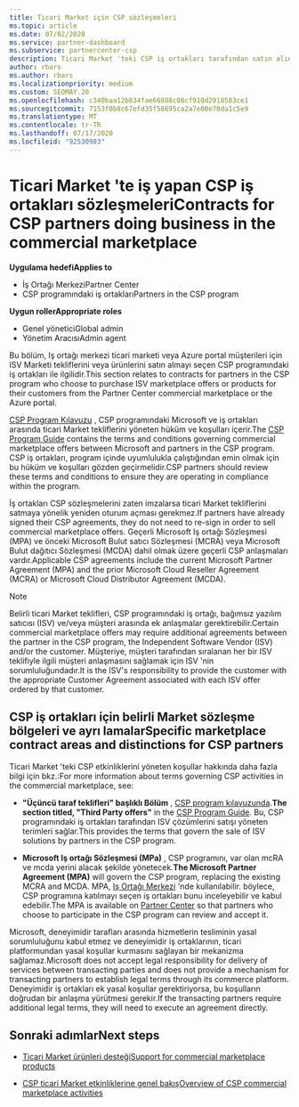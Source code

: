 ```yaml
---
title: Ticari Market için CSP sözleşmeleri
ms.topic: article
ms.date: 07/02/2020
ms.service: partner-dashboard
ms.subservice: partnercenter-csp
description: Ticari Market 'teki CSP iş ortakları tarafından satın alınan üçüncü taraf ISV ürünlerine yönelik abonelikler, koşullar ve sözleşmeler hakkında bilgi edinin.
author: rbars
ms.author: rbars
ms.localizationpriority: medium
ms.custom: SEOMAY.20
ms.openlocfilehash: c340baa12b834fae66888c08cf910d2918583ce1
ms.sourcegitcommit: 7153f0b8c67efd35f58695ca2a7e00e70da1c5e9
ms.translationtype: MT
ms.contentlocale: tr-TR
ms.lasthandoff: 07/17/2020
ms.locfileid: "92530983"
---
```

# <a name="contracts-for-csp-partners-doing-business-in-the-commercial-marketplace"></a><span data-ttu-id="2c975-103">Ticari Market 'te iş yapan CSP iş ortakları sözleşmeleri</span><span class="sxs-lookup"><span data-stu-id="2c975-103">Contracts for CSP partners doing business in the commercial marketplace</span></span>

<span data-ttu-id="2c975-104">**Uygulama hedefi**</span><span class="sxs-lookup"><span data-stu-id="2c975-104">**Applies to**</span></span>

- <span data-ttu-id="2c975-105">İş Ortağı Merkezi</span><span class="sxs-lookup"><span data-stu-id="2c975-105">Partner Center</span></span>
- <span data-ttu-id="2c975-106">CSP programındaki iş ortakları</span><span class="sxs-lookup"><span data-stu-id="2c975-106">Partners in the CSP program</span></span>

<span data-ttu-id="2c975-107">**Uygun roller**</span><span class="sxs-lookup"><span data-stu-id="2c975-107">**Appropriate roles**</span></span>

- <span data-ttu-id="2c975-108">Genel yönetici</span><span class="sxs-lookup"><span data-stu-id="2c975-108">Global admin</span></span>
- <span data-ttu-id="2c975-109">Yönetim Aracısı</span><span class="sxs-lookup"><span data-stu-id="2c975-109">Admin agent</span></span>

<span data-ttu-id="2c975-110">Bu bölüm, Iş ortağı merkezi ticari marketi veya Azure portal müşterileri için ISV Marketi tekliflerini veya ürünlerini satın almayı seçen CSP programındaki iş ortakları ile ilgilidir.</span><span class="sxs-lookup"><span data-stu-id="2c975-110">This section relates to contracts for partners in the CSP program who choose to purchase ISV marketplace offers or products for their customers from the Partner Center commercial marketplace or the Azure portal.</span></span>

<span data-ttu-id="2c975-111">[CSP Program Kılavuzu](https://go.microsoft.com/fwlink/p/?LinkId=617100) , CSP programındaki Microsoft ve iş ortakları arasında ticari Market tekliflerini yöneten hüküm ve koşulları içerir.</span><span class="sxs-lookup"><span data-stu-id="2c975-111">The [CSP Program Guide](https://go.microsoft.com/fwlink/p/?LinkId=617100) contains the terms and conditions governing commercial marketplace offers between Microsoft and partners in the CSP program.</span></span> <span data-ttu-id="2c975-112">CSP iş ortakları, program içinde uyumlulukla çalıştığından emin olmak için bu hüküm ve koşulları gözden geçirmelidir.</span><span class="sxs-lookup"><span data-stu-id="2c975-112">CSP partners should review these terms and conditions to ensure they are operating in compliance within the program.</span></span>  

<span data-ttu-id="2c975-113">İş ortakları CSP sözleşmelerini zaten imzalarsa ticari Market tekliflerini satmaya yönelik yeniden oturum açması gerekmez.</span><span class="sxs-lookup"><span data-stu-id="2c975-113">If partners have already signed their CSP agreements, they do not need to re-sign in order to sell commercial marketplace offers.</span></span> <span data-ttu-id="2c975-114">Geçerli Microsoft Iş ortağı Sözleşmesi (MPA) ve önceki Microsoft Bulut satıcı Sözleşmesi (MCRA) veya Microsoft Bulut dağıtıcı Sözleşmesi (MCDA) dahil olmak üzere geçerli CSP anlaşmaları vardır.</span><span class="sxs-lookup"><span data-stu-id="2c975-114">Applicable CSP agreements include the current Microsoft Partner Agreement (MPA) and the prior Microsoft Cloud Reseller Agreement (MCRA) or Microsoft Cloud Distributor Agreement (MCDA).</span></span>

>[!NOTE]
> <span data-ttu-id="2c975-115">Belirli ticari Market teklifleri, CSP programındaki iş ortağı, bağımsız yazılım satıcısı (ISV) ve/veya müşteri arasında ek anlaşmalar gerektirebilir.</span><span class="sxs-lookup"><span data-stu-id="2c975-115">Certain commercial marketplace offers may require additional agreements between the partner in the CSP program, the Independent Software Vendor (ISV) and/or the customer.</span></span> <span data-ttu-id="2c975-116">Müşteriye, müşteri tarafından sıralanan her bir ISV teklifiyle ilgili müşteri anlaşmasını sağlamak için ISV 'nin sorumluluğundadır.</span><span class="sxs-lookup"><span data-stu-id="2c975-116">It is the ISV's responsibility to provide the customer with the appropriate Customer Agreement associated with each ISV offer ordered by that customer.</span></span>

## <a name="specific-marketplace-contract-areas-and-distinctions-for-csp-partners"></a><span data-ttu-id="2c975-117">CSP iş ortakları için belirli Market sözleşme bölgeleri ve ayrı lamalar</span><span class="sxs-lookup"><span data-stu-id="2c975-117">Specific marketplace contract areas and distinctions for CSP partners</span></span>

<span data-ttu-id="2c975-118">Ticari Market 'teki CSP etkinliklerini yöneten koşullar hakkında daha fazla bilgi için bkz.:</span><span class="sxs-lookup"><span data-stu-id="2c975-118">For more information about terms governing CSP activities in the commercial marketplace, see:</span></span>

- <span data-ttu-id="2c975-119">**"Üçüncü taraf teklifleri" başlıklı Bölüm** , [CSP program kılavuzunda](https://go.microsoft.com/fwlink/p/?LinkId=617100).</span><span class="sxs-lookup"><span data-stu-id="2c975-119">**The section titled, "Third Party offers"** in the [CSP Program Guide](https://go.microsoft.com/fwlink/p/?LinkId=617100).</span></span> <span data-ttu-id="2c975-120">Bu, CSP programındaki iş ortakları tarafından ISV çözümlerini satışı yöneten terimleri sağlar.</span><span class="sxs-lookup"><span data-stu-id="2c975-120">This provides the terms that govern the sale of ISV solutions by partners in the CSP program.</span></span>

- <span data-ttu-id="2c975-121">**Microsoft Iş ortağı Sözleşmesi (MPa)** , CSP programını, var olan mcRA ve mcda yerini alacak şekilde yönetecek.</span><span class="sxs-lookup"><span data-stu-id="2c975-121">**The Microsoft Partner Agreement (MPA)** will govern the CSP program, replacing the existing MCRA and MCDA.</span></span> <span data-ttu-id="2c975-122">MPA, [Iş Ortağı Merkezi](https://partner.microsoft.com/pcv/dashboard/overview) 'nde kullanılabilir. böylece, CSP programına katılmayı seçen iş ortakları bunu inceleyebilir ve kabul edebilir.</span><span class="sxs-lookup"><span data-stu-id="2c975-122">The MPA is available on [Partner Center](https://partner.microsoft.com/pcv/dashboard/overview) so that partners who choose to participate in the CSP program can review and accept it.</span></span>
  
<span data-ttu-id="2c975-123">Microsoft, deneyimidir tarafları arasında hizmetlerin tesliminin yasal sorumluluğunu kabul etmez ve deneyimidir iş ortaklarının, ticari platformundan yasal koşullar kurmasını sağlayan bir mekanizma sağlamaz.</span><span class="sxs-lookup"><span data-stu-id="2c975-123">Microsoft does not accept legal responsibility for delivery of services between transacting parties and does not provide a mechanism for transacting partners to establish legal terms through its commerce platform.</span></span> <span data-ttu-id="2c975-124">Deneyimidir iş ortakları ek yasal koşullar gerektiriyorsa, bu koşulların doğrudan bir anlaşma yürütmesi gerekir.</span><span class="sxs-lookup"><span data-stu-id="2c975-124">If the transacting partners require additional legal terms, they will need to execute an agreement directly.</span></span>

## <a name="next-steps"></a><span data-ttu-id="2c975-125">Sonraki adımlar</span><span class="sxs-lookup"><span data-stu-id="2c975-125">Next steps</span></span>

- [<span data-ttu-id="2c975-126">Ticari Market ürünleri desteği</span><span class="sxs-lookup"><span data-stu-id="2c975-126">Support for commercial marketplace products</span></span>](csp-commercial-marketplace-support.md)

- [<span data-ttu-id="2c975-127">CSP ticari Market etkinliklerine genel bakış</span><span class="sxs-lookup"><span data-stu-id="2c975-127">Overview of CSP commercial marketplace activities</span></span>](csp-commercial-marketplace-overview.md)
